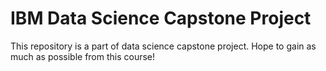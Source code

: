 # IBM Data Science Capstone Project

This repository is a part of data science capstone project. Hope to gain as much as possible from this course!
